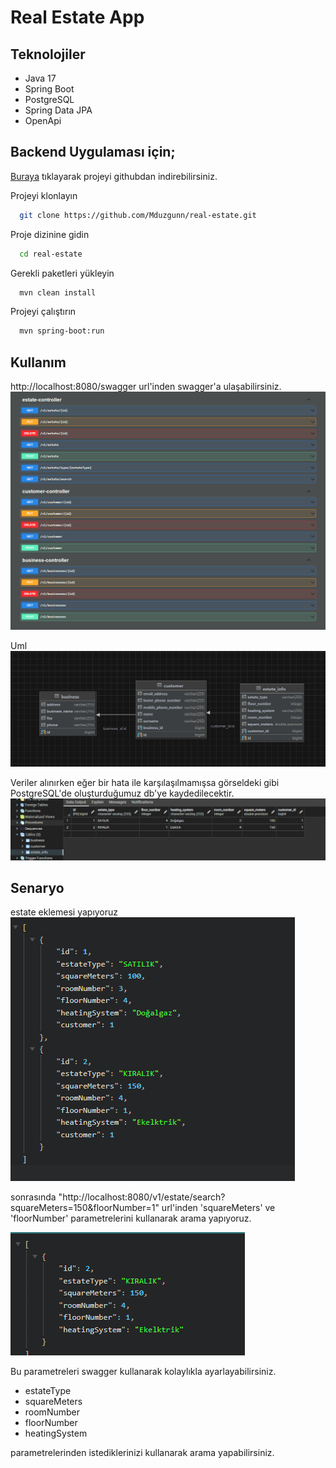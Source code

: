 # Real Estate App
## Teknolojiler

- Java 17
- Spring Boot
- PostgreSQL
- Spring Data JPA
- OpenApi


## Backend Uygulaması için;
[Buraya](https://github.com/Mduzgunn/real-estate) tıklayarak projeyi githubdan indirebilirsiniz.

Projeyi klonlayın
```bash
  git clone https://github.com/Mduzgunn/real-estate.git
```

Proje dizinine gidin
```bash
  cd real-estate
```

Gerekli paketleri yükleyin
```bash
  mvn clean install
```

Projeyi çalıştırın
```bash
  mvn spring-boot:run
```

## Kullanım
http://localhost:8080/swagger url'inden swagger'a ulaşabilirsiniz.
![](src/main/resources/images/api.png)

Uml
![](src/main/resources/images/diagram.png)

Veriler alınırken eğer bir hata ile karşılaşılmamışsa görseldeki gibi PostgreSQL'de oluşturduğumuz db'ye kaydedilecektir.
![](src/main/resources/images/db.png)


## Senaryo
estate eklemesi yapıyoruz
![](src/main/resources/images/senaryo1.png)

sonrasında "http://localhost:8080/v1/estate/search?squareMeters=150&floorNumber=1" url'inden 'squareMeters' ve 'floorNumber' parametrelerini kullanarak arama yapıyoruz.

![](src/main/resources/images/senaryo2.png)


Bu parametreleri swagger kullanarak kolaylıkla ayarlayabilirsiniz.
- estateType
- squareMeters
- roomNumber
- floorNumber
- heatingSystem 

parametrelerinden istediklerinizi kullanarak arama yapabilirsiniz.


